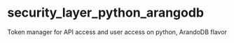 # security_layer_python_arangodb
Token manager for API access and user access on python, ArandoDB flavor
